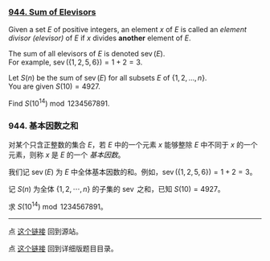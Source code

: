 ### [944. Sum of Elevisors](https://projecteuler.net/problem=944)

Given a set $E$ of positive integers, an element $x$ of $E$ is called an *element divisor (elevisor)* of $E$ if $x$ divides **another** element of $E$.

The sum of all elevisors of $E$ is denoted $\operatorname{sev}(E)$.  
For example, $\operatorname{sev}(\{1, 2, 5, 6\}) = 1 + 2 = 3$.

Let $S(n)$ be the sum of $\operatorname{sev}(E)$ for all subsets $E$ of $\{1, 2, \dots, n\}$.  
You are given $S(10) = 4927$.

Find $S(10^{14}) \bmod 1234567891$.

### 944. 基本因数之和

对某个只含正整数的集合 $E$，若 $E$ 中的一个元素 $x$ 能够整除 $E$ 中不同于 $x$ 的一个元素，则称 $x$ 是 $E$ 的一个 *基本因数*。

我们记 $\operatorname{sev}(E)$ 为 $E$ 中全体基本因数的和。例如，$\operatorname{sev}(\{1, 2, 5, 6\}) = 1 + 2 = 3$。

记 $S(n)$ 为全体 $\{1, 2, \cdots, n\}$ 的子集的 $\operatorname{sev}$ 之和，已知 $S(10) = 4927$。

求 $S(10^{14}) \bmod 1234567891$。

---

点 [这个链接](https://fsy-juruo.github.io/pe-chinese-translation/) 回到源站。

点 [这个链接](https://fsy-juruo.github.io/pe-chinese-translation/detailed_content_archives.html) 回到详细版题目目录。


